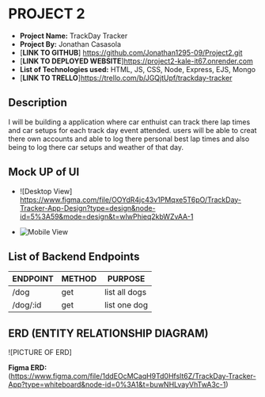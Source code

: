 # PROJECT 2

- **Project Name:** TrackDay Tracker
- **Project By:** Jonathan Casasola
- [**LINK TO GITHUB**] https://github.com/Jonathan1295-09/Project2.git
- [**LINK TO DEPLOYED WEBSITE**]https://project2-kale-it67.onrender.com
- **List of Technologies used:** HTML, JS, CSS, Node, Express, EJS, Mongo
- [**LINK TO TRELLO**]https://trello.com/b/JGQjtUpf/trackday-tracker

## Description

I will be building a application where car enthuist can track there lap times and car setups for each track day event attended. users will be able to creat there own accounts and able to log there personal best lap times and also being to log there car setups and weather of that day. 

## Mock UP of UI

- ![Desktop View]   https://www.figma.com/file/OOYdR4jc43v1PMqxe5T6pO/TrackDay-Tracker-App-Design?type=design&node-id=5%3A59&mode=design&t=wIwPhieq2kbWZvAA-1


- ![Mobile View](http://imgur.com)

## List of Backend Endpoints

| ENDPOINT | METHOD | PURPOSE |
|----------|--------|---------|
| /dog | get | list all dogs |
|/dog/:id | get | list one dog |

## ERD (ENTITY RELATIONSHIP DIAGRAM)

![PICTURE OF ERD]

**Figma ERD:**(https://www.figma.com/file/1ddEOcMCaqH9Td0Hfslt6Z/TrackDay-Tracker-App?type=whiteboard&node-id=0%3A1&t=buwNHLvayVhTwA3c-1)


